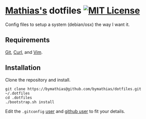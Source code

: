 # [Mathias's](https://github.com/bymathias/dotfiles "Mathias Brouilly") dotfiles [![MIT License](http://img.shields.io/badge/MIT-License-blue.svg?style=flat)](https://github.com/bymathias/dotfiles/blob/master/LICENSE.md "MIT License")

Config files to setup a system (debian/osx) the way I want it.

## Requirements

[Git](http://git-scm.com/), [Curl](http://curl.haxx.se/), and [Vim](http://www.vim.org/).

## Installation

Clone the repository and install.

    git clone https://bymathias@github.com/bymathias/dotfiles.git ~/.dotfiles
    cd .dotfiles
    ./bootstrap.sh install

Edit the `.gitconfig` [user](https://github.com/bymathias/dotfiles/blob/master/git/.gitconfig#L1) and [github user](https://github.com/bymathias/dotfiles/blob/master/git/.gitconfig#L23) to fit your details.
